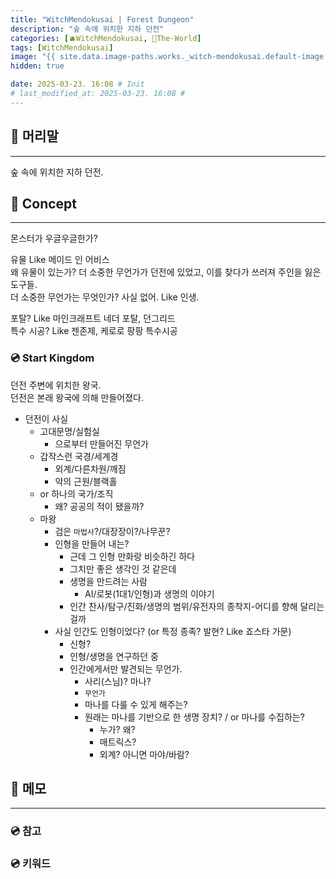 ```yaml
---
title: "WitchMendokusai | Forest Dungeon"
description: "숲 속에 위치한 지하 던전"
categories: [🫐WitchMendokusai, 🥥The-World]
tags: [WitchMendokusai]
image: "{{ site.data.image-paths.works._witch-mendokusai.default-image }}"
hidden: true

date: 2025-03-23. 16:08 # Init
# last_modified_at: 2025-03-23. 16:08 #
---
```


## 📀 머리말

---

숲 속에 위치한 지하 던전.  

## 📀 Concept

---

몬스터가 우글우글한가?  

유물 Like 메이드 인 어비스  
왜 유물이 있는가? 더 소중한 무언가가 던전에 있었고, 이를 찾다가 쓰러져 주인을 잃은 도구들.  
더 소중한 무언가는 무엇인가? 사실 없어. Like 인생.  

포탈? Like 마인크래프트 네더 포탈, 던그리드  
특수 시공? Like 젠존제, 케로로 팡팡 특수시공  

### 💿 Start Kingdom

던전 주변에 위치한 왕국.  
던전은 본래 왕국에 의해 만들어졌다.  

- 던전이 사실
  - 고대문명/실험실
    - 으로부터 만들어진 무언가
  - 갑작스런 국경/세계경
    - 외계/다른차원/깨짐
    - 악의 근원/블랙홀
  - or 하나의 국가/조직
    - 왜? 공공의 적이 됐을까?
  - 마왕
    - 검은 `마법사`?/대장장이?/나무꾼?
    - 인형을 만들어 내는?
      - 근데 그 인형 만화랑 비슷하긴 하다
      - 그치만 좋은 생각인 것 같은데
      - 생명을 만드려는 사람
        - AI/로봇(1대1/인형)과 생명의 이야기
      - 인간 찬사/탐구/진화/생명의 범위/유전자의 종착지-어디를 향해 달리는 걸까
    - 사실 인간도 인형이었다? (or 특정 종족? 발현? Like 죠스타 가문)
      - 신형?
      - 인형/생명을 연구하던 중
      - 인간에게서만 발견되는 무언가.
        - 사리(스님)? 마나?
        - `무언가`
        - 마나를 다룰 수 있게 해주는?
        - 원래는 마나를 기반으로 한 생명 장치? / or 마나를 수집하는?
          - 누가? 왜?
          - 매트릭스?
          - 외계? 아니면 마야/바람?

## 📀 메모

---

### 💿 참고

### 💿 키워드
